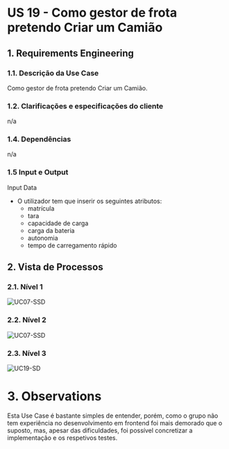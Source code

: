 # US 19 - Como gestor de frota pretendo Criar um Camião

## 1. Requirements Engineering

### 1.1. Descrição da Use Case

Como gestor de frota pretendo Criar um Camião.

### 1.2. Clarificações e especificações do cliente

n/a

### 1.4. Dependências

n/a

### 1.5 Input e Output

Input Data
  	
* O utilizador tem que inserir os seguintes atributos:
  * matrícula
  * tara
  * capacidade de carga
  * carga da bateria
  * autonomia
  * tempo de carregamento rápido

## 2. Vista de Processos

### 2.1. Nível 1

![UC07-SSD](../diagramas/nivel1/ML/UC07__Criar_novo_Cami%C3%A3o.svg)

### 2.2. Nível 2

![UC07-SSD](../diagramas/nivel2/ML/UC07__Criar_novo_Cami%C3%A3o.svg)

### 2.3. Nível 3

![UC19-SD](../diagramas/nivel3/SPA/US19__Como_gestor_de_frota_pretendo_Criar_um_Cami%C3%A3o.svg)

# 3. Observations
Esta Use Case é bastante simples de entender, porém, como o grupo não tem experiência no desenvolvimento em frontend foi mais demorado que o suposto, mas, apesar das dificuldades, foi possível concretizar a implementação e os respetivos testes.
